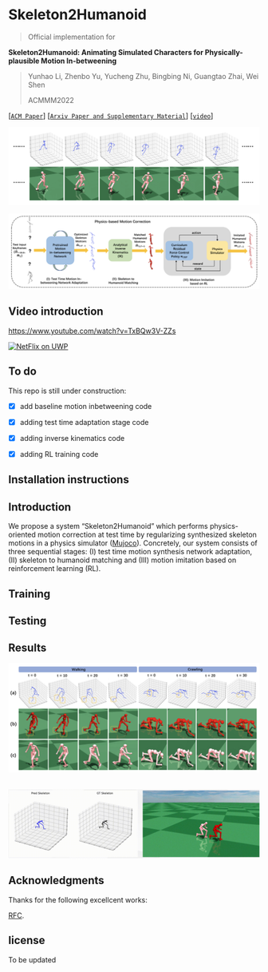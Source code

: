# Skeleton2Humanoid

> Official implementation for 
> 
**Skeleton2Humanoid: Animating Simulated Characters for Physically-plausible Motion In-betweening**
> 
> Yunhao Li, Zhenbo Yu, Yucheng Zhu, Bingbing Ni, Guangtao Zhai, Wei Shen
> 
> ACMMM2022 

[[`ACM Paper`](https://dl.acm.org/doi/abs/10.1145/3503161.3548093)]
[[`Arxiv Paper and Supplementary Material`](https://arxiv.org/pdf/2210.04294.pdf)]
[[`video`](https://dl.acm.org/action/downloadSupplement?doi=10.1145%2F3503161.3548093&file=mm22-fp1428.mp4)]


![Skeleton2Humanoid](images/inbetween_sample.png)


![Skeleton2Humanoid](images/skeleton2humanoid.png)

## Video introduction
https://www.youtube.com/watch?v=TxBQw3V-ZZs

[![NetFlix on UWP](https://res.cloudinary.com/marcomontalbano/image/upload/v1587315555/video_to_markdown/images/youtube--2qqYywttue4-c05b58ac6eb4c4700831b2b3070cd403.jpg)](https://youtu.be/2qqYywttue4 "NetFlix on UWP")


## To do
This repo is still under construction: 
- [x] add baseline motion inbetweening code
- [x] adding test time adaptation stage code
- [x] adding inverse kinematics code
- [x] adding RL training code



## Installation instructions

## Introduction
We propose a system “Skeleton2Humanoid” which performs physics-oriented motion correction at test time by regularizing synthesized skeleton motions in a physics simulator ([Mujoco](http://www.mujoco.org/)). Concretely, our system consists of three sequential stages: (I) test time motion synthesis network adaptation, (II) skeleton to humanoid matching and (III) motion imitation based on reinforcement learning (RL).

## Training

## Testing

## Results
![Skeleton2Humanoid](images/results.png)

<div align="center">
    <img src="images/aiming motion.gif", width="800" alt><br>
</div>

<div align="center">
    <img src="images/walking.gif", width="800" alt><br>
</div>



<!-- <!<div align="center">
    <img src="images/aiming motion.gif", width="600" alt><br>
</div> --> 


## Acknowledgments
Thanks for the following excellcent works:

[RFC](https://github.com/Khrylx/RFC).



<!-- ## Citation
If you find our work useful in your research, please cite our paper [skeleton2humanoid](https://arxiv.org/pdf/2210.04294.pdf):
```
@inproceedings{li2022skeleton2humanoid,
  title={Skeleton2Humanoid: Animating Simulated Characters for Physically-plausible Motion In-betweening},
  author={Li, Yunhao and Yu, Zhenbo and Zhu, Yucheng and Ni, Bingbing and Zhai, Guangtao and Shen, Wei},
  booktitle={Proceedings of the 30th ACM International Conference on Multimedia},
  pages={1493--1502},
  year={2022}
} -->

## license
To be updated
